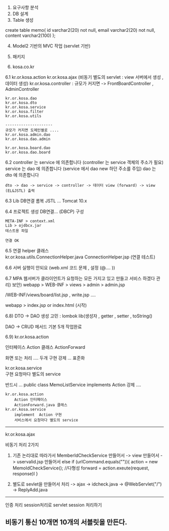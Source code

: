1. 요구사항 분석
2. DB 설계
3. Table 생성

create table memo(
    id varchar2(20) not null,
    email varchar2(20) not null,
    content varchar2(100)
);

4. Model2 기반의 MVC 작업 (servlet 기반)

5. 패키지
6. kosa.co.kr

6.1 kr.or.kosa.action
    kr.or.kosa.ajax  (비동기 별도의 servlet : view 서버에서 생성 , 데이터 생성)
    kr.or.kosa.controller : 규모가 커지면 
    -> FrontBoardController , AdminController 
    
    kr.or.kosa.dao
    kr.or.kosa.dto
    kr.or.kosa.service
    kr.or.kosa.filter
    kr.or.kosa.utils
    
    ---------------------
    규모가 커지면 도메인별로 ....
    kr.or.kosa.admin.dao
    kr.or.kosa.dao.admin
    
    kr.or.kosa.board.dao
    kr.or.kosa.dao.board
    
6.2 
    controller 는 service 에 의존합니다 (controller 는 service 객체의 주소가 필요)
    service 는 dao 에 의존합니다  (service 에서 dao new 하던 주소를 주입)
    dao 는  dto 에 의존합니다 
    
    
    dto -> dao -> service -> controller -> 데이터 view (forward) -> view (EL&JSTL) 출력
    
    
6.3 Lib
    DB연결
    롬복
    JSTL 
    ...
    Tomcat 10.x    
    
6.4 프로젝트 생성
    DB연결... (DBCP) 구성 
    
    META-INF > context.xml
    Lib > ojdbcx.jar
    테스트용 파일 
    
    연결 OK
    
6.5 연결 helper 클래스         
    kr.or.kosa.utils.ConnectionHelper.java
    ConnectionHelper.jsp (연결 테스트)
    
6.6 서버 실행이 안되요 (web.xml  코드 문제 , 설정 (@.... ))
   
6.7 MPA
웹서버가 클라이언트가 요청하는 모든 가지고 있고 만들고 서비스 하겠다
관리)
보안)
webapp > WEB-INF > views > admin > admin.jsp

/WEB-INF/views/board/list.jsp , write.jsp ....

webapp > index.jsp or index.html (시작) 


6.8)
DTO  -> DAO 생성
고민 : lombok lib(생성자 , getter , setter , toString()

DAO -> CRUD 메서드 기본 5개 작업완료

6.9)
kr.or.kosa.action

인터페이스  Action
클래스 ActionForward

화면 또는 처리 .... 두개 구현 강제 ... 표준화

kr.or.kosa.service  
구현
요청마다 별도의 service

반드시 ... 
public class MemoListService  implements Action 강제 ....

    kr.or.kosa.action
        Action 인터페이스
        ActionForward.java 클래스
    kr.or.kosa.service
        implement  Action 구현
        서비스에서 요청마다 별도의 service
--------------------------------------------------------

kr.or.kosa.ajax        
    
비동기 처리 2가지

1. 기존 논리대로 따라가서
MemberIdCheckService 만들어서 -> view 만들어서
-> uservalid.jsp 만들어서
else if (urlCommand.equals("")){
    action = new MemoIdCheckService(); //다형성
    forward = action.exeute(request, response)l
}

2. 별도로 sevlet을 만들어서 처리
-> ajax -> idcheck.java -> @WebServlet("/")
-> ReplyAdd.java

--------------------------------------

인증 처리
session처리로 
servlet session 처리하기

비동기 통신 10개면 10개의 서블릿을 만든다.
----------------------------------------


